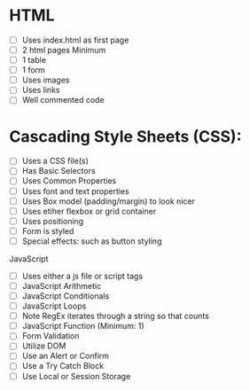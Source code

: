 # HTML
* [ ] Uses index.html as first page
* [ ] 2 html pages Minimum
* [ ] 1 table
* [ ] 1 form
* [ ] Uses images
* [ ] Uses links
* [ ] Well commented code

# Cascading Style Sheets (CSS):
* [ ] Uses a CSS file(s)
* [ ] Has Basic Selectors
* [ ] Uses Common Properties
* [ ] Uses font and text properties
* [ ] Uses Box model (padding/margin) to look nicer
* [ ] Uses etiher flexbox or grid container
* [ ] Uses positioning
* [ ] Form is styled
* [ ] Special effects: such as button styling

JavaScript
* [ ] Uses either a js file or script tags
* [ ] JavaScript Arithmetic
* [ ] JavaScript Conditionals
* [ ] JavaScript Loops
* [ ] Note RegEx iterates through a string so that counts
* [ ] JavaScript Function (Minimum: 1)
* [ ] Form Validation
* [ ] Utilize DOM
* [ ] Use an Alert or Confirm
* [ ] Use a Try Catch Block
* [ ] Use Local or Session Storage
